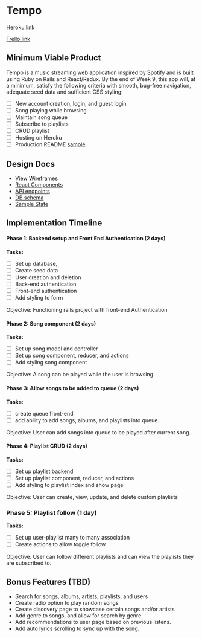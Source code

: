 # Tempo

[Heroku link](https://tempo.herokuapp.com/)

[Trello link](https://trello.com/b/qC1AQZq5/tempo)

## Minimum Viable Product

Tempo is a music streaming web application inspired by Spotify and is built using Ruby on Rails and React/Redux. By the end of Week 9, this app will, at a minimum, satisfy the following criteria with smooth, bug-free navigation, adequate seed data and sufficient CSS styling:

- [ ] New account creation, login, and guest login
- [ ] Song playing while browsing
- [ ] Maintain song queue
- [ ] Subscribe to playlists
- [ ] CRUD playlist
- [ ] Hosting on Heroku
- [ ] Production README [sample](docs/production_readme.md)

## Design Docs

- [View Wireframes](docs/wireframes)
- [React Components](docs/component-hierarchy.md)
- [API endpoints](docs/api-endpoints.md)
- [DB schema](docs/schema.md)
- [Sample State](docs/sample-state.md)

## Implementation Timeline

#### Phase 1: Backend setup and Front End Authentication (2 days)

**Tasks:**
- [ ] Set up database,
- [ ] Create seed data
- [ ] User creation and deletion
- [ ] Back-end authentication
- [ ] Front-end authentication
- [ ] Add styling to form

Objective: Functioning rails project with front-end Authentication

#### Phase 2: Song component (2 days)

**Tasks:**
- [ ] Set up song model and controller
- [ ] Set up song component, reducer, and actions
- [ ] Add styling song component

Objective: A song can be played while the user is browsing.

#### Phase 3: Allow songs to be added to queue (2 days)

**Tasks:**
- [ ] create queue front-end
- [ ] add ability to add songs, albums, and playlists into queue.

Objective: User can add songs into queue to be played after current song.

#### Phase 4: Playlist CRUD (2 days)

**Tasks:**
- [ ] Set up playlist backend
- [ ] Set up playlist component, reducer, and actions
- [ ] Add styling to playlist index and show page

Objective: User can create, view, update, and delete custom playlists

### Phase 5: Playlist follow (1 day)
**Tasks:**
- [ ] Set up user-playlist many to many association
- [ ] Create actions to allow toggle follow

Objective: User can follow different playlists and can view the playlists they are subscribed to.

## Bonus Features (TBD)
- Search for songs, albums, artists, playlists, and users
- Create radio option to play random songs
- Create discovery page to showcase certain songs and/or artists
- Add genre to songs, and allow for search by genre
- Add recommendations to user page based on previous listens.
- Add auto lyrics scrolling to sync up with the song.
